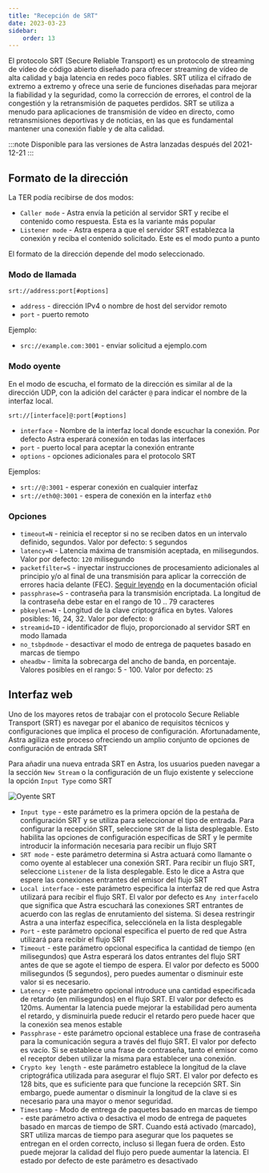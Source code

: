 ```yaml
---
title: "Recepción de SRT"
date: 2023-03-23
sidebar:
    order: 13
---
```


El protocolo SRT (Secure Reliable Transport) es un protocolo de streaming de vídeo de código abierto diseñado para ofrecer streaming de vídeo de alta calidad y baja latencia en redes poco fiables. SRT utiliza el cifrado de extremo a extremo y ofrece una serie de funciones diseñadas para mejorar la fiabilidad y la seguridad, como la corrección de errores, el control de la congestión y la retransmisión de paquetes perdidos. SRT se utiliza a menudo para aplicaciones de transmisión de vídeo en directo, como retransmisiones deportivas y de noticias, en las que es fundamental mantener una conexión fiable y de alta calidad.

:::note
Disponible para las versiones de Astra lanzadas después del 2021-12-21
:::

## Formato de la dirección[](/es/astra/receiving/srt#address-format)

La TER podía recibirse de dos modos:

- `Caller mode` - Astra envía la petición al servidor SRT y recibe el contenido como respuesta. Esta es la variante más popular
- `Listener mode` - Astra espera a que el servidor SRT establezca la conexión y reciba el contenido solicitado. Este es el modo punto a punto

El formato de la dirección depende del modo seleccionado.

### Modo de llamada

```
srt://address:port[#options]
```

- `address` - dirección IPv4 o nombre de host del servidor remoto
- `port` - puerto remoto

Ejemplo:

- `src://example.com:3001` - enviar solicitud a ejemplo.com

### Modo oyente

En el modo de escucha, el formato de la dirección es similar al de la dirección UDP, con la adición del carácter `@` para indicar el nombre de la interfaz local.

```
srt://[interface]@:port[#options]
```

- `interface` - Nombre de la interfaz local donde escuchar la conexión. Por defecto Astra esperará conexión en todas las interfaces
- `port` - puerto local para aceptar la conexión entrante
- `options` - opciones adicionales para el protocolo SRT

Ejemplos:

- `srt://@:3001` - esperar conexión en cualquier interfaz
- `srt://eth0@:3001` - espera de conexión en la interfaz `eth0`

### Opciones

- `timeout=N` - reinicia el receptor si no se reciben datos en un intervalo definido, segundos. Valor por defecto: `5` segundos
- `latency=N` - Latencia máxima de transmisión aceptada, en milisegundos. Valor por defecto: `120` milisegundo
- `packetfilter=S` - inyectar instrucciones de procesamiento adicionales al principio y/o al final de una transmisión para aplicar la corrección de errores hacia delante (FEC). [Seguir leyendo](https://github.com/Haivision/srt/blob/master/docs/features/packet-filtering-and-fec.md#configuring-the-fec-filter) en la documentación oficial
- `passphrase=S` - contraseña para la transmisión encriptada. La longitud de la contraseña debe estar en el rango de 10 .. 79 caracteres
- `pbkeylen=N` - Longitud de la clave criptográfica en bytes. Valores posibles: 16, 24, 32. Valor por defecto: `0`
- `streamid=ID` - identificador de flujo, proporcionado al servidor SRT en modo llamada
- `no_tsbpdmode` - desactivar el modo de entrega de paquetes basado en marcas de tiempo
- `oheadbw` - limita la sobrecarga del ancho de banda, en porcentaje. Valores posibles en el rango: 5 - 100. Valor por defecto: `25`

## Interfaz web[](/es/astra/receiving/srt#web-interface)

Uno de los mayores retos de trabajar con el protocolo Secure Reliable Transport (SRT) es navegar por el abanico de requisitos técnicos y configuraciones que implica el proceso de configuración. Afortunadamente, Astra agiliza este proceso ofreciendo un amplio conjunto de opciones de configuración de entrada SRT

Para añadir una nueva entrada SRT en Astra, los usuarios pueden navegar a la sección `New Stream` o la configuración de un flujo existente y seleccione la opción `Input Type` como SRT

![Oyente SRT](https://cdn.cesbo.com/help/astra/receiving/ip/srt/listener.png)

- `Input type` - este parámetro es la primera opción de la pestaña de configuración SRT y se utiliza para seleccionar el tipo de entrada. Para configurar la recepción SRT, seleccione `SRT` de la lista desplegable. Esto habilita las opciones de configuración específicas de SRT y le permite introducir la información necesaria para recibir un flujo SRT
- `SRT mode` - este parámetro determina si Astra actuará como llamante o como oyente al establecer una conexión SRT. Para recibir un flujo SRT, seleccione `Listener` de la lista desplegable. Esto le dice a Astra que espere las conexiones entrantes del emisor del flujo SRT
- `Local interface` - este parámetro especifica la interfaz de red que Astra utilizará para recibir el flujo SRT. El valor por defecto es `Any interface`lo que significa que Astra escuchará las conexiones SRT entrantes de acuerdo con las reglas de enrutamiento del sistema. Si desea restringir Astra a una interfaz específica, selecciónela en la lista desplegable
- `Port` - este parámetro opcional especifica el puerto de red que Astra utilizará para recibir el flujo SRT
- `Timeout` - este parámetro opcional especifica la cantidad de tiempo (en milisegundos) que Astra esperará los datos entrantes del flujo SRT antes de que se agote el tiempo de espera. El valor por defecto es 5000 milisegundos (5 segundos), pero puedes aumentar o disminuir este valor si es necesario.
- `Latency` - este parámetro opcional introduce una cantidad especificada de retardo (en milisegundos) en el flujo SRT. El valor por defecto es 120ms. Aumentar la latencia puede mejorar la estabilidad pero aumenta el retardo, y disminuirla puede reducir el retardo pero puede hacer que la conexión sea menos estable
- `Passphrase` - este parámetro opcional establece una frase de contraseña para la comunicación segura a través del flujo SRT. El valor por defecto es vacío. Si se establece una frase de contraseña, tanto el emisor como el receptor deben utilizar la misma para establecer una conexión.
- `Crypto key length` - este parámetro establece la longitud de la clave criptográfica utilizada para asegurar el flujo SRT. El valor por defecto es 128 bits, que es suficiente para que funcione la recepción SRT. Sin embargo, puede aumentar o disminuir la longitud de la clave si es necesario para una mayor o menor seguridad.
- `Timestamp` - Modo de entrega de paquetes basado en marcas de tiempo - este parámetro activa o desactiva el modo de entrega de paquetes basado en marcas de tiempo de SRT. Cuando está activado (marcado), SRT utiliza marcas de tiempo para asegurar que los paquetes se entregan en el orden correcto, incluso si llegan fuera de orden. Esto puede mejorar la calidad del flujo pero puede aumentar la latencia. El estado por defecto de este parámetro es desactivado
